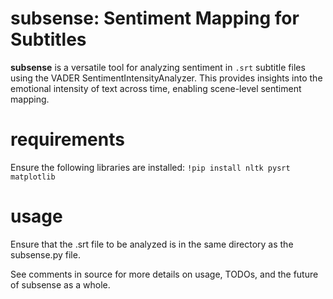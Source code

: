 # subsense: Sentiment Mapping for Subtitles
**subsense** is a versatile tool for analyzing sentiment in `.srt` subtitle files using the VADER SentimentIntensityAnalyzer. This provides insights into the emotional intensity of text across time, enabling scene-level sentiment mapping.

# requirements
Ensure the following libraries are installed: 
`!pip install nltk pysrt matplotlib`

# usage
Ensure that the .srt file to be analyzed is in the same directory as the subsense.py file.

See comments in source for more details on usage, TODOs, and the future of subsense as a whole.
